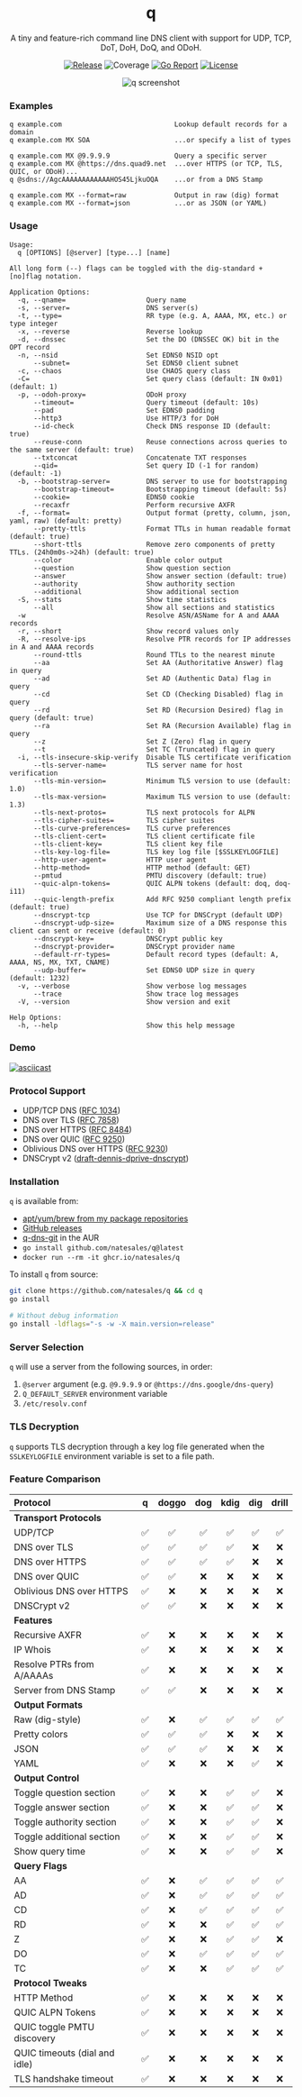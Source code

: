 <div align="center">
<h1>q</h1>

A tiny and feature-rich command line DNS client with support for UDP, TCP, DoT, DoH, DoQ, and ODoH.

[![Release](https://img.shields.io/github/v/release/natesales/q?style=for-the-badge)](https://github.com/natesales/q/releases)
![Coverage](coverage_badge.png)
[![Go Report](https://goreportcard.com/badge/github.com/natesales/q?style=for-the-badge)](https://goreportcard.com/report/github.com/natesales/q)
[![License](https://img.shields.io/github/license/natesales/q?style=for-the-badge)](https://raw.githubusercontent.com/natesales/q/main/LICENSE)

![q screenshot](carbon.svg)
</div>

### Examples

```text
q example.com                            Lookup default records for a domain
q example.com MX SOA                     ...or specify a list of types

q example.com MX @9.9.9.9                Query a specific server
q example.com MX @https://dns.quad9.net  ...over HTTPS (or TCP, TLS, QUIC, or ODoH)...
q @sdns://AgcAAAAAAAAAAAAHOS45LjkuOQA    ...or from a DNS Stamp

q example.com MX --format=raw            Output in raw (dig) format
q example.com MX --format=json           ...or as JSON (or YAML)
```

### Usage

```text
Usage:
  q [OPTIONS] [@server] [type...] [name]

All long form (--) flags can be toggled with the dig-standard +[no]flag notation.

Application Options:
  -q, --qname=                    Query name
  -s, --server=                   DNS server(s)
  -t, --type=                     RR type (e.g. A, AAAA, MX, etc.) or type integer
  -x, --reverse                   Reverse lookup
  -d, --dnssec                    Set the DO (DNSSEC OK) bit in the OPT record
  -n, --nsid                      Set EDNS0 NSID opt
      --subnet=                   Set EDNS0 client subnet
  -c, --chaos                     Use CHAOS query class
  -C=                             Set query class (default: IN 0x01) (default: 1)
  -p, --odoh-proxy=               ODoH proxy
      --timeout=                  Query timeout (default: 10s)
      --pad                       Set EDNS0 padding
      --http3                     Use HTTP/3 for DoH
      --id-check                  Check DNS response ID (default: true)
      --reuse-conn                Reuse connections across queries to the same server (default: true)
      --txtconcat                 Concatenate TXT responses
      --qid=                      Set query ID (-1 for random) (default: -1)
  -b, --bootstrap-server=         DNS server to use for bootstrapping
      --bootstrap-timeout=        Bootstrapping timeout (default: 5s)
      --cookie=                   EDNS0 cookie
      --recaxfr                   Perform recursive AXFR
  -f, --format=                   Output format (pretty, column, json, yaml, raw) (default: pretty)
      --pretty-ttls               Format TTLs in human readable format (default: true)
      --short-ttls                Remove zero components of pretty TTLs. (24h0m0s->24h) (default: true)
      --color                     Enable color output
      --question                  Show question section
      --answer                    Show answer section (default: true)
      --authority                 Show authority section
      --additional                Show additional section
  -S, --stats                     Show time statistics
      --all                       Show all sections and statistics
  -w                              Resolve ASN/ASName for A and AAAA records
  -r, --short                     Show record values only
  -R, --resolve-ips               Resolve PTR records for IP addresses in A and AAAA records
      --round-ttls                Round TTLs to the nearest minute
      --aa                        Set AA (Authoritative Answer) flag in query
      --ad                        Set AD (Authentic Data) flag in query
      --cd                        Set CD (Checking Disabled) flag in query
      --rd                        Set RD (Recursion Desired) flag in query (default: true)
      --ra                        Set RA (Recursion Available) flag in query
      --z                         Set Z (Zero) flag in query
      --t                         Set TC (Truncated) flag in query
  -i, --tls-insecure-skip-verify  Disable TLS certificate verification
      --tls-server-name=          TLS server name for host verification
      --tls-min-version=          Minimum TLS version to use (default: 1.0)
      --tls-max-version=          Maximum TLS version to use (default: 1.3)
      --tls-next-protos=          TLS next protocols for ALPN
      --tls-cipher-suites=        TLS cipher suites
      --tls-curve-preferences=    TLS curve preferences
      --tls-client-cert=          TLS client certificate file
      --tls-client-key=           TLS client key file
      --tls-key-log-file=         TLS key log file [$SSLKEYLOGFILE]
      --http-user-agent=          HTTP user agent
      --http-method=              HTTP method (default: GET)
      --pmtud                     PMTU discovery (default: true)
      --quic-alpn-tokens=         QUIC ALPN tokens (default: doq, doq-i11)
      --quic-length-prefix        Add RFC 9250 compliant length prefix (default: true)
      --dnscrypt-tcp              Use TCP for DNSCrypt (default UDP)
      --dnscrypt-udp-size=        Maximum size of a DNS response this client can sent or receive (default: 0)
      --dnscrypt-key=             DNSCrypt public key
      --dnscrypt-provider=        DNSCrypt provider name
      --default-rr-types=         Default record types (default: A, AAAA, NS, MX, TXT, CNAME)
      --udp-buffer=               Set EDNS0 UDP size in query (default: 1232)
  -v, --verbose                   Show verbose log messages
      --trace                     Show trace log messages
  -V, --version                   Show version and exit

Help Options:
  -h, --help                      Show this help message
```

### Demo

[![asciicast](https://asciinema.org/a/XdWPPvZgx4hEBFwGnGwL13bsZ.svg)](https://asciinema.org/a/XdWPPvZgx4hEBFwGnGwL13bsZ)

### Protocol Support

- UDP/TCP DNS ([RFC 1034](https://tools.ietf.org/html/rfc1034))
- DNS over TLS ([RFC 7858](https://tools.ietf.org/html/rfc7858))
- DNS over HTTPS ([RFC 8484](https://tools.ietf.org/html/rfc8484))
- DNS over QUIC ([RFC 9250](https://tools.ietf.org/html/rfc9250))
- Oblivious DNS over HTTPS ([RFC 9230](https://tools.ietf.org/html/rfc9230))
- DNSCrypt v2 ([draft-dennis-dprive-dnscrypt](https://dnscrypt.github.io/dnscrypt-protocol/draft-denis-dprive-dnscrypt.html))

### Installation

`q` is available from:

- [apt/yum/brew from my package repositories](https://github.com/natesales/repo)
- [GitHub releases](https://github.com/natesales/q/releases)
- [q-dns-git](https://aur.archlinux.org/packages/q-dns-git/) in the AUR
- `go install github.com/natesales/q@latest`
- `docker run --rm -it ghcr.io/natesales/q`

To install `q` from source:

```sh
git clone https://github.com/natesales/q && cd q
go install

# Without debug information
go install -ldflags="-s -w -X main.version=release"
```

### Server Selection

`q` will use a server from the following sources, in order:

1. `@server` argument (e.g. `@9.9.9.9` or `@https://dns.google/dns-query`)
2. `Q_DEFAULT_SERVER` environment variable
3. `/etc/resolv.conf`

### TLS Decryption

`q` supports TLS decryption through a key log file generated when
the `SSLKEYLOGFILE` environment variable is set to a file path.

### Feature Comparison

| Protocol                      | q | doggo | dog | kdig | dig | drill |
|:------------------------------|:-:|:-----:|:---:|:----:|:---:|:-----:|
| **Transport Protocols**       |   |       |     |      |     |       |
| UDP/TCP                       | ✅ |   ✅   |  ✅  |  ✅   |  ✅  |   ✅   |
| DNS over TLS                  | ✅ |   ✅   |  ✅  |  ✅   |  ❌  |   ❌   |
| DNS over HTTPS                | ✅ |   ✅   |  ✅  |  ✅   |  ❌  |   ❌   |
| DNS over QUIC                 | ✅ |   ✅   |  ❌  |  ❌   |  ❌  |   ❌   |
| Oblivious DNS over HTTPS      | ✅ |   ❌   |  ❌  |  ❌   |  ❌  |   ❌   |
| DNSCrypt v2                   | ✅ |   ✅   |  ❌  |  ❌   |  ❌  |   ❌   |
| **Features**                  |   |       |     |      |     |       |
| Recursive AXFR                | ✅ |   ❌   |  ❌  |  ❌   |  ❌  |   ❌   |
| IP Whois                      | ✅ |   ❌   |  ❌  |  ❌   |  ❌  |   ❌   |
| Resolve PTRs from A/AAAAs     | ✅ |   ❌   |  ❌  |  ❌   |  ❌  |   ❌   |
| Server from DNS Stamp         | ✅ |   ✅   |  ❌  |  ❌   |  ❌  |   ❌   |
| **Output Formats**            |   |       |     |      |     |       |
| Raw (dig-style)               | ✅ |   ❌   |  ✅  |  ✅   |  ✅  |   ✅   |
| Pretty colors                 | ✅ |   ✅   |  ✅  |  ❌   |  ❌  |   ❌   |
| JSON                          | ✅ |   ✅   |  ✅  |  ❌   |  ❌  |   ❌   |
| YAML                          | ✅ |   ❌   |  ❌  |  ❌   |  ✅  |   ❌   |
| **Output Control**            |   |       |     |      |     |       |
| Toggle question section       | ✅ |   ❌   |  ❌  |  ✅   |  ✅  |   ❌   |
| Toggle answer section         | ✅ |   ❌   |  ❌  |  ✅   |  ✅  |   ❌   |
| Toggle authority section      | ✅ |   ❌   |  ❌  |  ✅   |  ✅  |   ❌   |
| Toggle additional section     | ✅ |   ❌   |  ❌  |  ✅   |  ✅  |   ❌   |
| Show query time               | ✅ |   ❌   |  ❌  |  ✅   |  ✅  |   ❌   |
| **Query Flags**               |   |       |     |      |     |       |
| AA                            | ✅ |   ❌   |  ✅  |  ✅   |  ✅  |   ✅   |
| AD                            | ✅ |   ❌   |  ✅  |  ✅   |  ✅  |   ✅   |
| CD                            | ✅ |   ❌   |  ✅  |  ✅   |  ✅  |   ✅   |
| RD                            | ✅ |   ❌   |  ❌  |  ✅   |  ✅  |   ✅   |
| Z                             | ✅ |   ❌   |  ❌  |  ✅   |  ✅  |   ❌   |
| DO                            | ✅ |   ❌   |  ✅  |  ✅   |  ✅  |   ✅   |
| TC                            | ✅ |   ❌   |  ❌  |  ✅   |  ✅  |   ✅   |
| **Protocol Tweaks**           |   |       |     |      |     |       |
| HTTP Method                   | ✅ |   ❌   |  ❌  |  ❌   |  ❌  |   ❌   |
| QUIC ALPN Tokens              | ✅ |   ❌   |  ❌  |  ❌   |  ❌  |   ❌   |
| QUIC toggle PMTU discovery    | ✅ |   ❌   |  ❌  |  ❌   |  ❌  |   ❌   |
| QUIC timeouts (dial and idle) | ✅ |   ❌   |  ❌  |  ❌   |  ❌  |   ❌   |
| TLS handshake timeout         | ✅ |   ❌   |  ❌  |  ❌   |  ❌  |   ❌   |
